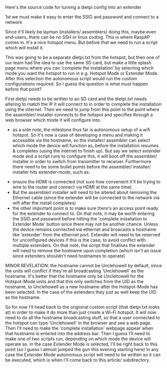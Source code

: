 Here's the source code for turning a dietpi config into an extender

1st we must make it easy to enter the SSID and password and connect to a network

Since it'll likely be layman (installers/ assemblers) doing this, maybe even end-users, there can be no SSH or linux coding. 
This is where RaspAP comes in. It's a nice hotspot menu. 
But before that we need to run a script which will install it. 

This was going to be a separate dietpi.txt from the hotspot, but then one of our team had the idea to use the same SD card, 
but make a little splash page menu where you can 'complete the installation' by selecting which mode you want the hotspot to run in e.g.
Hotspot Mode or Extender Mode. After this selection the autonomous script would run the custom configurations required. 
So I guess the question is what must happen before that point? 

First dietpi needs to be written to an SD card and the dietpi.txt needs altering to match the IP it will connect to in order to complete the installation using the internet. 
Then we need to jump from this point to the point where the assembler/ installer connects to the hotspot and specifies through a web browser which mode it will configure into.

* as a side note, the milestone thus far is autonomous setup of a wifi hotspot. 
So it's now a case of developing a menu and making it accessible via the hostname, so the installer/ assembler can select which mode the device will function as, before the installation resumes & completes (using the internet to finish up). 
But say we select extender mode and a script runs to configure this, it will boot off the assembler/ installer in order to switch from transmitter to receiver. 
Furthermore there need to be some bullet points before the assembler/ installer/ installer hits extender-mode, such as:

- ensure the HDMI is connected (not sure how convenient it'll be trying to wire to the router and connect via HDMI at the same time)
- But the assembler/ installer will need to be altered about removing the Ethernet cable (since the extender will be connected to the network via wifi after the install completes)
- the other important point is to make sure there's an access point ready for the extender to connect to. 
On that note, it may be worth entering the SSID and password before hitting the 'complete installation to Extender Mode' button since there may not be another chance. Unless the device remains connected via ethernet and broacasts a hostname like 'extender' from the ethernet port. Extender will need to be reserved for unconfigured devices if this is the case, to avoid conflict with multiple extenders. On that note, the script that finalises the extender will need to remove the hostname upon completion (which isn't an issue since extenders shouldn't need hostnames to operate)

MINOR REVELATION: the hostname cannot be Unclehowell by default, since the units will conflict if they're all broadcasting 'Unclehowell' as the hostname. It's better that the hostname only be Unclehowell for the Hotspot-Mode units and that this only switches from the UID as the hostname, to Unclehowell as a new hostname after the Hotspot-Mode has been selected. In the case of the extenders they just as well keep the UID as the hostname. 

So for now I'll head back to the origional custom script (that dietpi.txt looks at) in order to make it do more than just create a Wi-Fi hotspot.
It will now need to do all the hostname broadcasting stuff, so that a user connected to the hotspot can type 'Unclehowell' in the browser and see a web page.
Then I'll need to make the 'complete installation' webpage appear when that hostname is entered into the address bar. 
Then I guess I'll need to make one of two scripts run, depending on which mode the device will operate as.
In the case Extender Mode is selected, I'll be right back to this point (so I guess I almost jumped the gun this evening starting here)
In any case the Extender Mode autonomous script will need to be written so it can be executed, which is when I'll come back to this article/ subdirectory.

